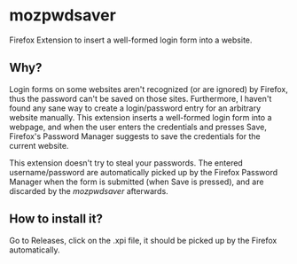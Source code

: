 # mozpwdsaver

Firefox Extension to insert a well-formed login form into a website.

## Why?

Login forms on some websites aren't recognized (or are ignored) by Firefox,
thus the password can't be saved on those sites. Furthermore, I haven't found
any sane way to create a login/password entry for an arbitrary website
manually. This extension inserts a well-formed login form into a webpage, and
when the user enters the credentials and presses Save, Firefox's Password
Manager suggests to save the credentials for the current website.

This extension doesn't try to steal your passwords. The entered
username/password are automatically picked up by the Firefox Password Manager
when the form is submitted (when Save is pressed), and are discarded by the
*mozpwdsaver* afterwards.

## How to install it?

Go to Releases, click on the .xpi file, it should be picked up by the Firefox
automatically.
